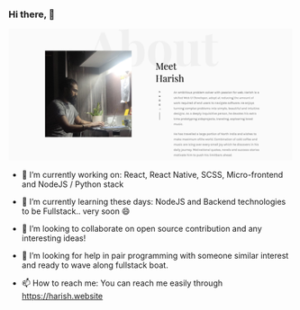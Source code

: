 ### Hi there, 👋

![Site preview](https://raw.githubusercontent.com/HarishBoke/HarishBoke/master/content/harish.website.png)

- 🔭 I’m currently working on: React, React Native, SCSS, Micro-frontend and NodeJS / Python stack

- 🌱 I’m currently learning these days: NodeJS and Backend technologies to be Fullstack.. very soon 😄

- 👯 I’m looking to collaborate on open source contribution and any interesting ideas!

- 🤔 I’m looking for help in pair programming with someone similar interest and ready to wave  along fullstack boat.

- 📫 How to reach me: You can reach me easily through <a href="https://harish.website" target="_blank">https://harish.website</a>

